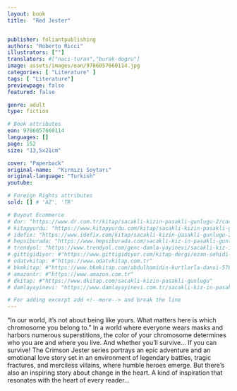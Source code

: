 ```yaml
---
layout: book
title:  "Red Jester"


publisher: foliantpublishing
authors: "Roberto Ricci"
illustrators: [""]
translators: #["naci-turan","burak-dogru"]
image: assets/images/ean/9786057660114.jpg
categories: [ "Literature" ]
tags: [ "Literature"]
previewpage: false
featured: false

genre: adult
type: fiction

# Book attributes
ean: 9786057660114
languages: []
page: 152
size: "13,5x21cm"

cover: "Paperback"
original-name:  "Kırmızı Soytarı"
original-language: "Turkish"
youtube:

# Foreign Rights attributes
sold: [] # 'AZ', 'TR'

# Buyout Ecommerce
# dnr: "https://www.dr.com.tr/kitap/sacakli-kizin-pasakli-gunlugu-2/cocuk-ve-genclik/genclik-10-yas/roman-oyku/urunno=0001893059001"
# kitapyurdu: "https://www.kitapyurdu.com/kitap/sacakli-kizin-pasakli-gunlugu-2-/560122.html&filter_name=Sa%C3%A7akl%C4%B1+K%C4%B1z%27%C4%B1n+Pasakl%C4%B1+G%C3%BCnl%C3%BC%C4%9F%C3%BC+2"
# idefix: "https://www.idefix.com/kitap/sacakli-kizin-pasakli-gunlugu-2/cocuk-ve-genclik/genclik-10-yas/roman-oyku/urunno=0001893059001"
# hepsiburada: "https://www.hepsiburada.com/sacakli-kiz-in-pasakli-gunlugu-2-damla-yayinevi-p-HBV000012ER86"
# trendyol: "https://www.trendyol.com/genc-damla-yayinevi/sacakli-kiz-in-pasakli-gunlugu-2-p-54825777"
# gittigidiyor: #"https://www.gittigidiyor.com/kitap-dergi/ezan-sehidi-adnan-menderes_pdp_732728793"
# odatvkitap: #"https://www.odatvkitap.com.tr"
# bkmkitap: #"https://www.bkmkitap.com/abdulhamidin-kurtlarla-dansi-578226"
# amazontr: #"https://www.amazon.com.tr"
# dkitap: #"https://www.dkitap.com/sacakli-kizin-pasakli-gunlugu"
# damlayayinevi: "https://www.damlayayinevi.com.tr/sacakli-kiz-in-pasakli-gunlugu-2-bu-iste-bi-terslik-var"

# For adding excerpt add <!--more--> and break the line
---
```

“In our world, it’s not about being like yours. What
matters here is which chromosome you belong to.”
In a world where everyone wears masks and
harbors numerous superstitions, the color of your
chromosome determines who you are and where
you live. And whether you’ll survive...
If you can survive!
The Crimson Jester series portrays an epic adventure and an emotional love story set in an environment of legendary battles, tragic fractures, and
merciless villains, where humble heroes emerge.
But there’s also an inspiring story about change in
the heart. A kind of inspiration that resonates with
the heart of every reader...
<!--more--> 

